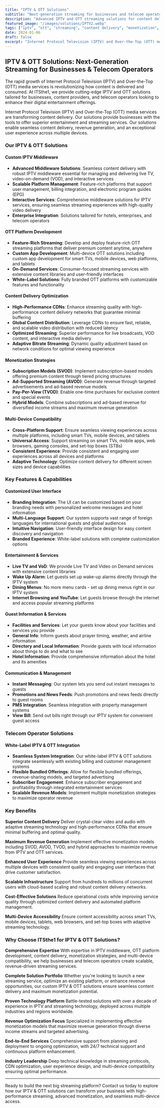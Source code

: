 ```yaml
---
title: "IPTV & OTT Solutions"
subtitle: "Next-generation streaming for businesses and telecom operators"
description: "Advanced IPTV and OTT streaming solutions for content delivery, monetization, and multi-device compatibility. Custom middleware, platform development, and content optimization services."
featured_image: "/images/solutions/IPTV2.webp"
tags: ["iptv", "ott", "streaming", "content delivery", "monetization", "multi-device", "middleware"]
date: 2024-01-06
draft: false
excerpt: "Internet Protocol Television (IPTV) and Over-the-Top (OTT) media services transforming content delivery with superior entertainment and streaming solutions."
---
```


## IPTV & OTT Solutions: Next-Generation Streaming for Businesses & Telecom Operators

The rapid growth of Internet Protocol Television (IPTV) and Over-the-Top (OTT) media services is revolutionizing how content is delivered and consumed. At ITSthe1, we provide cutting-edge IPTV and OTT solutions tailored for businesses, content providers, and telecom operators looking to enhance their digital entertainment offerings.

Internet Protocol Television (IPTV) and Over-the-Top (OTT) media services are transforming content delivery. Our solutions provide businesses with the tools to offer superior entertainment and streaming services. Our solutions enable seamless content delivery, revenue generation, and an exceptional user experience across multiple devices.

### Our IPTV & OTT Solutions

#### Custom IPTV Middleware
- **Advanced Middleware Solutions**: Seamless content delivery with robust IPTV middleware essential for managing and delivering live TV, video-on-demand (VOD), and interactive services
- **Scalable Platform Management**: Feature-rich platforms that support user management, billing integration, and electronic program guides (EPG)
- **Interactive Services**: Comprehensive middleware solutions for IPTV services, ensuring seamless streaming experiences with high-quality video delivery
- **Enterprise Integration**: Solutions tailored for hotels, enterprises, and telecom operators

#### OTT Platform Development
- **Feature-Rich Streaming**: Develop and deploy feature-rich OTT streaming platforms that deliver premium content anytime, anywhere
- **Custom App Development**: Multi-device OTT solutions including custom app development for smart TVs, mobile devices, web platforms, and tablets
- **On-Demand Services**: Consumer-focused streaming services with extensive content libraries and user-friendly interfaces
- **White-Label Solutions**: Fully branded OTT platforms with customizable features and functionality

#### Content Delivery Optimization
- **High-Performance CDNs**: Enhance streaming quality with high-performance content delivery networks that guarantee minimal buffering
- **Global Content Distribution**: Leverage CDNs to ensure fast, reliable, and scalable video distribution with reduced latency
- **Optimized Streaming**: Superior performance for live broadcasts, VOD content, and interactive media delivery
- **Adaptive Bitrate Streaming**: Dynamic quality adjustment based on network conditions for optimal viewing experience

#### Monetization Strategies
- **Subscription Models (SVOD)**: Implement subscription-based models offering premium content through tiered pricing structures
- **Ad-Supported Streaming (AVOD)**: Generate revenue through targeted advertisements and ad-based revenue models
- **Pay-Per-View (TVOD)**: Enable one-time purchases for exclusive content and special events
- **Hybrid Models**: Combine subscriptions and ad-based revenue for diversified income streams and maximum revenue generation

#### Multi-Device Compatibility
- **Cross-Platform Support**: Ensure seamless viewing experiences across multiple platforms, including smart TVs, mobile devices, and tablets
- **Universal Access**: Support streaming on smart TVs, mobile apps, web browsers, gaming consoles, and set-top boxes (STBs)
- **Consistent Experience**: Provide consistent and engaging user experiences across all devices and platforms
- **Adaptive Technology**: Optimize content delivery for different screen sizes and device capabilities

### Key Features & Capabilities

#### Customized User Interface
- **Branding Integration**: The UI can be customized based on your branding needs with personalized welcome messages and hotel information
- **Multi-Language Support**: Our system supports vast range of foreign languages for international guests and global audiences
- **Intuitive Navigation**: User-friendly interface design for easy content discovery and navigation
- **Branded Experience**: White-label solutions with complete customization options

#### Entertainment & Services
- **Live TV and VoD**: We provide Live TV and Video on Demand services with extensive content libraries
- **Wake Up Alarm**: Let guests set up wake-up alarms directly through the IPTV system
- **Dining Menus**: No more menu cards - set up dining menus right in our IPTV system
- **Internet Browsing and YouTube**: Let guests browse through the internet and access popular streaming platforms

#### Guest Information & Services
- **Facilities and Services**: Let your guests know about your facilities and services you provide
- **General Info**: Inform guests about prayer timing, weather, and airline information
- **Directory and Local Information**: Provide guests with local information about things to do and what to see
- **Hotel Information**: Provide comprehensive information about the hotel and its amenities

#### Communication & Management
- **Instant Messaging**: Our system lets you send out instant messages to guests
- **Promotions and News Feeds**: Push promotions and news feeds directly to guest rooms
- **PMS Integration**: Seamless integration with property management systems
- **View Bill**: Send out bills right through our IPTV system for convenient guest access
### Telecom Operator Solutions

#### White-Label IPTV & OTT Integration
- **Seamless System Integration**: Our white-label IPTV & OTT solutions integrate seamlessly with existing billing and customer management systems
- **Flexible Bundled Offerings**: Allow for flexible bundled offerings, revenue-sharing models, and targeted advertising
- **Subscriber Engagement**: Enhance subscriber engagement and profitability through integrated entertainment services
- **Scalable Revenue Models**: Implement multiple monetization strategies to maximize operator revenue

### Key Benefits

**Superior Content Delivery**
Deliver crystal-clear video and audio with adaptive streaming technology and high-performance CDNs that ensure minimal buffering and optimal quality.

**Maximum Revenue Generation**
Implement effective monetization models including SVOD, AVOD, TVOD, and hybrid approaches to maximize revenue from IPTV and OTT services.

**Enhanced User Experience**
Provide seamless viewing experiences across multiple devices with consistent quality and engaging user interfaces that drive customer satisfaction.

**Scalable Infrastructure**
Support from hundreds to millions of concurrent users with cloud-based scaling and robust content delivery networks.

**Cost-Effective Solutions**
Reduce operational costs while improving service quality through optimized content delivery and automated platform management.

**Multi-Device Accessibility**
Ensure content accessibility across smart TVs, mobile devices, tablets, web browsers, and set-top boxes with adaptive streaming technology.

### Why Choose ITSthe1 for IPTV & OTT Solutions?

**Comprehensive Expertise**
With expertise in IPTV middleware, OTT platform development, content delivery, monetization strategies, and multi-device compatibility, we help businesses and telecom operators create scalable, revenue-driven streaming services.

**Complete Solution Portfolio**
Whether you're looking to launch a new streaming service, optimize an existing platform, or enhance revenue opportunities, our custom IPTV & OTT solutions ensure seamless content delivery and maximum monetization potential.

**Proven Technology Platform**
Battle-tested solutions with over a decade of experience in IPTV and streaming technology, deployed across multiple industries and regions worldwide.

**Revenue Optimization Focus**
Specialized in implementing effective monetization models that maximize revenue generation through diverse income streams and targeted advertising.

**End-to-End Services**
Comprehensive support from planning and deployment to ongoing optimization, with 24/7 technical support and continuous platform enhancement.

**Industry Leadership**
Deep technical knowledge in streaming protocols, CDN optimization, user experience design, and multi-device compatibility ensuring optimal performance.

---

Ready to build the next big streaming platform? Contact us today to explore how our IPTV & OTT solutions can transform your business with high-performance streaming, advanced monetization, and seamless multi-device access.
